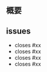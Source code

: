 <!-- あくまでテンプレートなので必ずしもすべての項目を埋めなくてよい -->

## 概要

## issues
- closes #xx
- closes #xx
- closes #xx
- closes #xx
